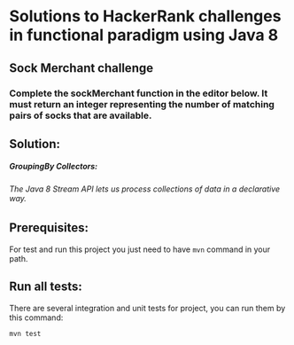# Solutions to HackerRank challenges in functional paradigm using Java 8

## Sock Merchant challenge

### Complete the sockMerchant function in the editor below. It must return an integer representing the number of matching pairs of socks that are available.

## Solution:

##### GroupingBy Collectors:
###### The Java 8 Stream API lets us process collections of data in a declarative way.


## Prerequisites:
For test and run this project you just need to have `mvn` command in your path.

## Run all tests:
There are several integration and unit tests for project, you can run them by this command:

    mvn test